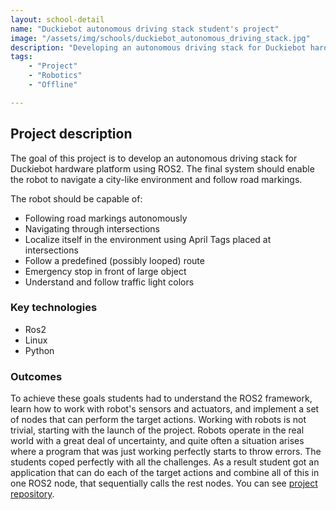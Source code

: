```yaml
---
layout: school-detail
name: "Duckiebot autonomous driving stack student's project"
image: "/assets/img/schools/duckiebot_autonomous_driving_stack.jpg" 
description: "Developing an autonomous driving stack for Duckiebot hardware platform using ROS2."
tags:
    - "Project"
    - "Robotics"
    - "Offline"

---
```

## Project description 
The goal of this project is to develop an autonomous driving stack for Duckiebot hardware platform using ROS2.
The final system should enable the robot to navigate a city-like environment and follow road
markings.

The robot should be capable of:

 * Following road markings autonomously
 * Navigating through intersections
 * Localize itself in the environment using April Tags placed at intersections
 * Follow a predefined (possibly looped) route
 * Emergency stop in front of large object
 * Understand and follow traffic light colors

### Key technologies 
* Ros2 
* Linux
* Python

### Outcomes
To achieve these goals students had to understand the ROS2 framework,
learn how to work with robot's sensors and actuators, 
and implement a set of nodes that can perform the target actions.
Working with robots is not trivial, starting with the launch of the 
project. Robots operate in the real world with a great deal of uncertainty, 
and quite often a situation arises where a program that was just working perfectly starts to throw errors.
The students coped perfectly with all the challenges.
As a result student got an application that can do each of the target 
actions and combine all of this in one ROS2 node, that sequentially calls the rest nodes. 
You can see <a href="https://github.com/DuckiebotNup2025SpringProject/Driving">project repository</a>.
